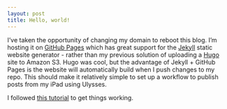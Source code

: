 ```yaml
---
layout: post
title: Hello, world!
---
```

I’ve taken the opportunity of changing my domain to reboot this blog. I’m hosting it on [GitHub Pages][1] which has great support for the [Jekyll][2]  static website generator - rather than my previous solution of uploading a [Hugo][3] site to Amazon S3. Hugo was cool, but the advantage of Jekyll + GitHub Pages is the website will automatically build when I push changes to my repo. This should make it relatively simple to set up a workflow to publish posts from my iPad using Ulysses.

I followed [this tutorial][4] to get things working.             

[1]:	https://pages.github.com
[2]:	https://jekyllrb.com
[3]:	%20https://gohugo.io
[4]:	https://docs.github.com/en/pages/setting-up-a-github-pages-site-with-jekyll